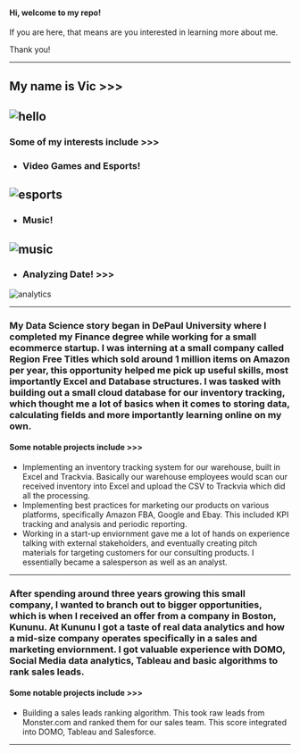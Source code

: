 #### Hi, welcome to my repo! 
If you are here, that means are you interested in learning more about me. 

Thank you! 

---------

## My name is Vic >>> 
![hello](https://github.com/vic-voskovsky/Portfolio/blob/master/images/hello_vic.jpg)
---------

### Some of my interests include >>>

- ### Video Games and Esports! 
![esports](https://github.com/vic-voskovsky/Portfolio/blob/master/images/esports.jpg)
---------
- ### Music!
![music](https://github.com/vic-voskovsky/Portfolio/blob/master/images/music.jpg)
---------
- ### Analyzing Date! >>>
![analytics](https://github.com/vic-voskovsky/Portfolio/blob/master/images/analytics.jpg)

---------

### My Data Science story began in DePaul University where I completed my Finance degree while working for a small ecommerce startup. I was interning at a small company called Region Free Titles which sold around 1 million items on Amazon per year, this opportunity helped me pick up useful skills, most importantly Excel and Database structures. I was tasked with building out a small cloud database for our inventory tracking, which thought me a lot of basics when it comes to storing data, calculating fields and more importantly learning online on my own. 

#### Some notable projects include >>>
- Implementing an inventory tracking system for our warehouse, built in Excel and Trackvia. Basically our warehouse employees would scan our received inventory into Excel and upload the CSV to Trackvia which did all the processing. 
- Implementing best practices for marketing our products on various platforms, specifically Amazon FBA, Google and Ebay. This included KPI tracking and analysis and periodic reporting. 
- Working in a start-up  enviornment gave me a lot of hands on experience talking with external stakeholders, and eventually creating pitch materials for targeting customers for our consulting products. I essentially became a salesperson as well as an analyst. 

---------

### After spending around three years growing this small company, I wanted to branch out to bigger opportunities, which is when I received an offer from a company in Boston, Kununu. At Kununu I got a taste of real data analytics and how a mid-size company operates specifically in a sales and marketing enviornment. I got valuable experience with DOMO, Social Media data analytics, Tableau and basic algorithms to rank sales leads. 

#### Some notable projects include >>>
- Building a sales leads ranking algorithm. This took raw leads from Monster.com and ranked them for our sales team. This score integrated into DOMO, Tableau and Salesforce. 

---------

### 
